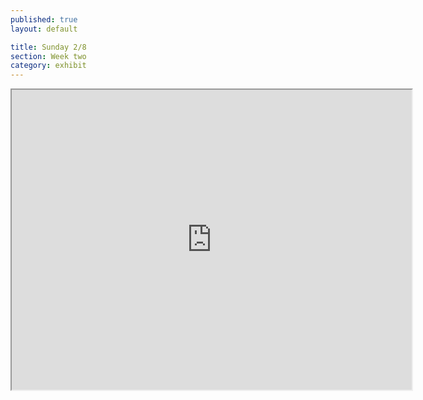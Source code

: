 ```yaml
---
published: true
layout: default

title: Sunday 2/8
section: Week two
category: exhibit
---
```



<iframe width="640" height="480" src="http://180.0.5.199:81/ImageViewer?Direction=&Resolution=640x480&Quality=Standard&Size=STD&PresetOperation=Move&Data=0&Frame2=PanTilt&Type=&Language=0&PanTiltMin=0&RPeriod=65535&Sound=Enable&Mode=JPEG&SendMethod=1&View=Normal"></iframe>
